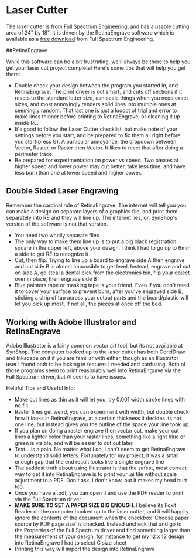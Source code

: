 # Laser Cutter

The laser cutter is from [Full Spectrum Engineering](https://fslaser.com/), and has a usable cutting area of 24" by 18".  It is driven by the RetinaEngrave software which is available as a [free download](https://fslaser.com/RetinaEngrave) from Full Spectrum Engineering.

##RetinaEngrave

While this software can be a bit frustrating, we'll always be there to help you get your laser cut project complete! Here's some tips that will help you get there:

* Double check your design between the program you started in, and RetinaEngrave.  The print driver is not smart, and cuts off sections if it resets to the standard letter size, can scale things when you need exact sizes, and most annoyingly renders solid lines into multiple ones at seemingly random.  That last one is just a loooot of trial and error to make lines thinner before printing to RetinaEngrave, or cleaning it up inside RE.
* It's good to follow the Laser Cutter checklist, but make note of your settings before you start, and be prepared to fix them all right before you start(press G).  A particular annoyance, the dropdown between Vector, Raster, or Raster then Vector.  It likes to reset that after doing a perimeter trace.
* Be prepared for experimentation on power vs speed.  Two passes at higher speed and lower power may cut better, take less time, and have less burn than one at lower speed and higher power.

## Double Sided Laser Engraving

Remember the cardinal rule of RetinaEngrave.  The internet will tell you you can make a design on separate layers of a graphics file, and print them separately into RE and they will line up.  The internet lies, or, SynShop's version of the software is not that version.  

* You need two wholly separate files
* The only way to make them line up is to put a big black registration square in the upper left, above your design.  I think I had to go up to 6mm a side to get RE to recognize it
* Cut, then flip.  Trying to line up a board to engrave side A then engrave and cut side B is almost impossible to get level.  Instead, engrave and cut on side A, go steal a dental pick from the electronics bin, flip your object over in place, then engrave side B
* Blue painters tape or masking tape is your friend. Even if you don't need it to cover your surface to prevent burn, after you've engraved side B, sticking a strip of tap across your cutout parts and the board/plastic will let you pick up most, if not all, the pieces at once off the bed.

## Working with Adobe Illustrator and RetinaEngrave

Adobe Illustrator is a fairly common vector art tool, but its not available at SynShop.  The computer hooked up to the laser cutter has both CorelDraw and Inkscape on it if you are familiar with either, though as an Illustrator user I found both to be lacking in features I needed and confusing.  Both of those programs seem to print reasonably well into RetinaEngrave via the Full Spectrum driver, but AI seems to have issues.

Helpful Tips and Useful Info:

* Make cut lines as thin as it will let you, try 0.001 width stroke lines with no fill
* Raster lines get weird, you can experiment with width, but double check how it looks in RetinaEngrave, at a certain thickness it decides its not one line, but instead gives you the outline of the space your line took up.
* If you plan on doing a raster engrave then vector cut, make your cut lines a lighter color than your raster lines, something like a light blue or green is visible, and will be easier to cut out later.
* Text....is a pain.  No matter what I do, I can't seem to get RetinaEngrave to understand solid letters.  Fortunately for my project, it was a small enough gap that the end result looks like a single engrave line
* The saddest truth about using Illustrator is that the safest, most correct way to get it into RetinaEngrave is to print your .ai file without scale adjustment to a PDF.  Don't ask, I don't know, but it makes my head hurt too.
* Once you have a .pdf, you can open it and use the PDF reader to print via the Full Spectrum driver
* <b>MAKE SURE TO SET A PAPER SIZE BIG ENOUGH</b>.  I believe its Foxit Reader on the computer hooked up to the laser cutter, and it will happily ignore the contents of the document when the checkbox 'Choose paper source by PDF page size' is checked.  Instead uncheck that and go to the Properties of the Full Spectrum driver and find something larger than the measurement of your design, for instance to get my 12 x 12 design into RetinaEngrave I had to select C size sheet
* Printing this way will import the design into RetinaEngrave